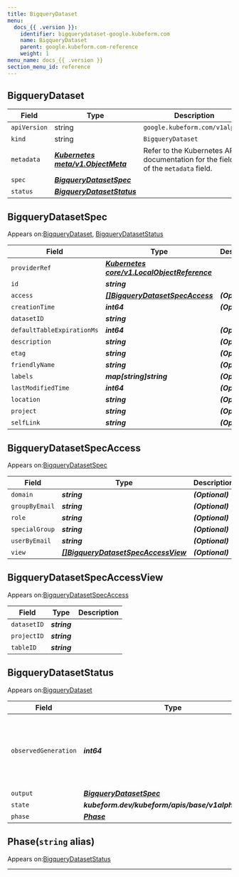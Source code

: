 ```yaml
---
title: BigqueryDataset
menu:
  docs_{{ .version }}:
    identifier: bigquerydataset-google.kubeform.com
    name: BigqueryDataset
    parent: google.kubeform.com-reference
    weight: 1
menu_name: docs_{{ .version }}
section_menu_id: reference
---
```


## BigqueryDataset
| Field | Type | Description |
| ------ | ----- | ----------- |
| `apiVersion` | string | `google.kubeform.com/v1alpha1` |
|    `kind` | string | `BigqueryDataset` |
| `metadata` | ***[Kubernetes meta/v1.ObjectMeta](https://kubernetes.io/docs/reference/generated/kubernetes-api/v1.13/#objectmeta-v1-meta)***|Refer to the Kubernetes API documentation for the fields of the `metadata` field.|
| `spec` | ***[BigqueryDatasetSpec](#bigquerydatasetspec)***||
| `status` | ***[BigqueryDatasetStatus](#bigquerydatasetstatus)***||
## BigqueryDatasetSpec

Appears on:[BigqueryDataset](#bigquerydataset), [BigqueryDatasetStatus](#bigquerydatasetstatus)

| Field | Type | Description |
| ------ | ----- | ----------- |
| `providerRef` | ***[Kubernetes core/v1.LocalObjectReference](https://kubernetes.io/docs/reference/generated/kubernetes-api/v1.13/#localobjectreference-v1-core)***||
| `id` | ***string***||
| `access` | ***[[]BigqueryDatasetSpecAccess](#bigquerydatasetspecaccess)***| ***(Optional)*** |
| `creationTime` | ***int64***| ***(Optional)*** |
| `datasetID` | ***string***||
| `defaultTableExpirationMs` | ***int64***| ***(Optional)*** |
| `description` | ***string***| ***(Optional)*** |
| `etag` | ***string***| ***(Optional)*** |
| `friendlyName` | ***string***| ***(Optional)*** |
| `labels` | ***map[string]string***| ***(Optional)*** |
| `lastModifiedTime` | ***int64***| ***(Optional)*** |
| `location` | ***string***| ***(Optional)*** |
| `project` | ***string***| ***(Optional)*** |
| `selfLink` | ***string***| ***(Optional)*** |
## BigqueryDatasetSpecAccess

Appears on:[BigqueryDatasetSpec](#bigquerydatasetspec)

| Field | Type | Description |
| ------ | ----- | ----------- |
| `domain` | ***string***| ***(Optional)*** |
| `groupByEmail` | ***string***| ***(Optional)*** |
| `role` | ***string***| ***(Optional)*** |
| `specialGroup` | ***string***| ***(Optional)*** |
| `userByEmail` | ***string***| ***(Optional)*** |
| `view` | ***[[]BigqueryDatasetSpecAccessView](#bigquerydatasetspecaccessview)***| ***(Optional)*** |
## BigqueryDatasetSpecAccessView

Appears on:[BigqueryDatasetSpecAccess](#bigquerydatasetspecaccess)

| Field | Type | Description |
| ------ | ----- | ----------- |
| `datasetID` | ***string***||
| `projectID` | ***string***||
| `tableID` | ***string***||
## BigqueryDatasetStatus

Appears on:[BigqueryDataset](#bigquerydataset)

| Field | Type | Description |
| ------ | ----- | ----------- |
| `observedGeneration` | ***int64***| ***(Optional)*** Resource generation, which is updated on mutation by the API Server.|
| `output` | ***[BigqueryDatasetSpec](#bigquerydatasetspec)***| ***(Optional)*** |
| `state` | ***kubeform.dev/kubeform/apis/base/v1alpha1.State***| ***(Optional)*** |
| `phase` | ***[Phase](#phase)***| ***(Optional)*** |
## Phase(`string` alias)

Appears on:[BigqueryDatasetStatus](#bigquerydatasetstatus)

---
